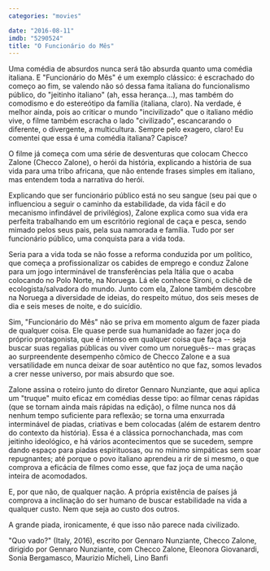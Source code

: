```yaml
---
categories: "movies"

date: "2016-08-11"
imdb: "5290524"
title: "O Funcionário do Mês"
---
```

Uma comédia de absurdos nunca será tão absurda quanto uma comédia italiana. E "Funcionário do Mês" é um exemplo clássico: é escrachado do começo ao fim, se valendo não só dessa fama italiana do funcionalismo público, do "jeitinho italiano" (ah, essa herança...), mas também do comodismo e do estereótipo da família (italiana, claro). Na verdade, é melhor ainda, pois ao criticar o mundo "incivilizado" que o italiano médio vive, o filme também escracha o lado "civilizado", escancarando o diferente, o divergente, a multicultura. Sempre pelo exagero, claro! Eu comentei que essa é uma comédia italiana? Capisce?

O filme já começa com uma série de desventuras que colocam Checco Zalone (Checco Zalone), o herói da história, explicando a história de sua vida para uma tribo africana, que não entende frases simples em italiano, mas entendem toda a narrativa do herói.

Explicando que ser funcionário público está no seu sangue (seu pai que o influenciou a seguir o caminho da estabilidade, da vida fácil e do mecanismo infindável de privilégios), Zalone explica como sua vida era perfeita trabalhando em um escritório regional de caça e pesca, sendo mimado pelos seus pais, pela sua namorada e família. Tudo por ser funcionário público, uma conquista para a vida toda.

Seria para a vida toda se não fosse a reforma conduzida por um político, que começa a profissionalizar os cabides de emprego e conduz Zalone para um jogo interminável de transferências pela Itália que o acaba colocando no Polo Norte, na Noruega. Lá ele conhece Sironi, o clichê de ecologista/salvadora do mundo. Junto com ela, Zalone também descobre na Noruega a diversidade de ideias, do respeito mútuo, dos seis meses de dia e seis meses de noite, e do suicídio.

Sim, "Funcionário do Mês" não se priva em momento algum de fazer piada de qualquer coisa. Ele quase perde sua humanidade ao fazer joça do próprio protagonista, que é intenso em qualquer coisa que faça -- seja buscar suas regalias públicas ou viver como um norueguês-- mas graças ao surpreendente desempenho cômico de Checco Zalone e a sua versatilidade em nunca deixar de soar autêntico no que faz, somos levados a crer nesse universo, por mais absurdo que soe.

Zalone assina o roteiro junto do diretor Gennaro Nunziante, que aqui aplica um "truque" muito eficaz em comédias desse tipo: ao filmar cenas rápidas (que se tornam ainda mais rápidas na edição), o filme nunca nos dá nenhum tempo suficiente para reflexão; se torna uma enxurrada interminável de piadas, criativas e bem colocadas (além de estarem dentro do contexto da história). Essa é a clássica pornochanchada, mas com jeitinho ideológico, e há vários acontecimentos que se sucedem, sempre dando espaço para piadas espirituosas, ou no mínimo simpáticas sem soar repugnantes; até porque o povo italiano aprendeu a rir de si mesmo, o que comprova a eficácia de filmes como esse, que faz joça de uma nação inteira de acomodados.

E, por que não, de qualquer nação. A própria existência de países já comprova a inclinação do ser humano de buscar estabilidade na vida a qualquer custo. Nem que seja ao custo dos outros.

A grande piada, ironicamente, é que isso não parece nada civilizado.

"Quo vado?" (Italy, 2016), escrito por Gennaro Nunziante, Checco Zalone, dirigido por Gennaro Nunziante, com Checco Zalone, Eleonora Giovanardi, Sonia Bergamasco, Maurizio Micheli, Lino Banfi


